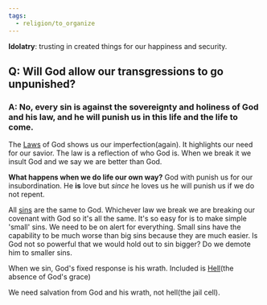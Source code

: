 ```yaml
---
tags:
  - religion/to_organize
---
```


**Idolatry**: trusting in created things for our happiness and security. 

## Q: Will God allow our transgressions to go unpunished?
### A: No, every sin is against the sovereignty and holiness of God and his law, and he will punish us in this life and the life to come. 

The [Laws](Laws.md) of God shows us our imperfection(again). It highlights our need for our savior. The law is a reflection of who God is. When we break it we insult God and we say we are better than God. 

**What happens when we do life our own way?** 
God with punish us for our insubordination. He **is** love but *since* he loves us he will punish us if we do not repent. 

All [sins](What%20is%20sin.md) are the same to God. Whichever law we break we are breaking our covenant with God so it's all the same. It's so easy for is to make simple 'small' sins. We need to be on alert for everything. Small sins have the capability to be much worse than big sins because they are much easier. Is God not so powerful that we would hold out to sin bigger? Do we demote him to smaller sins. 

When we sin, God's fixed response is his wrath. Included is [Hell](Hell.md)(the absence of God's grace)

We need salvation from God and his wrath, not hell(the jail cell). 